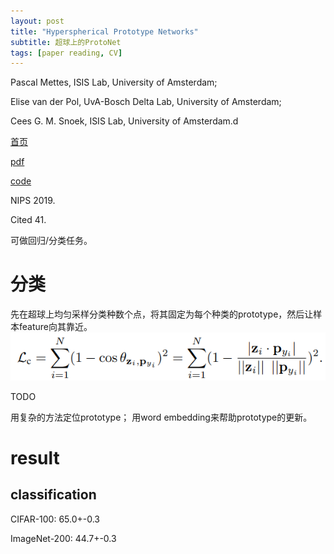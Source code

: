 ```yaml
---
layout: post
title: "Hyperspherical Prototype Networks"
subtitle: 超球上的ProtoNet
tags: [paper reading, CV]
---
```


Pascal Mettes, ISIS Lab, University of Amsterdam;

Elise van der Pol, UvA-Bosch Delta Lab, University of Amsterdam;

Cees G. M. Snoek, ISIS Lab, University of Amsterdam.d

[首页](https://arxiv.org/abs/1901.10514)

[pdf](https://arxiv.org/pdf/1901.10514.pdf)

[code](https://github.com/psmmettes/hpn)

NIPS 2019.

Cited 41.

可做回归/分类任务。

# 分类

先在超球上均匀采样分类种数个点，将其固定为每个种类的prototype，然后让样本feature向其靠近。
![](../assets/paper_img/hyperspherical_protonet_1.png)

TODO

用复杂的方法定位prototype；
用word embedding来帮助prototype的更新。

# result

## classification

CIFAR-100: 65.0+-0.3

ImageNet-200: 44.7+-0.3